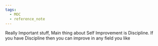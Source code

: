 ```yaml
---
tags:
  - MOC
  - reference_note
---
```

Really Important stuff, Main thing about Self Improvement is Discipline. If you have Discipline then you can improve in any  field you like